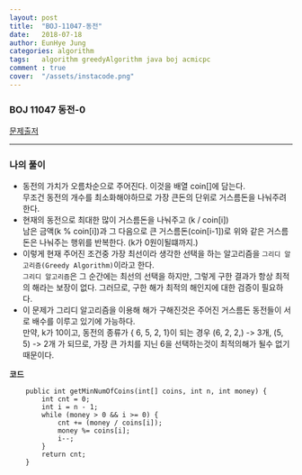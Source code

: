 ```yaml
---
layout: post
title:  "BOJ-11047-동전"
date:   2018-07-18
author: EunHye Jung
categories: algorithm
tags:	algorithm greedyAlgorithm java boj acmicpc
comment : true
cover:  "/assets/instacode.png"
---
```

   
### BOJ 11047 동전-0    
  
  
[문제출저](https://www.acmicpc.net/problem/11047)   
   
   
- - -   
   
   
### 나의 풀이  
   
* 동전의 가치가 오름차순으로 주어진다. 이것을 배열 coin[]에 담는다.  
  무조건 동전의 개수를 최소화해야하므로 가장 큰돈의 단위로 거스름돈을 나눠주려한다.  
* 현재의 동전으로 최대한 많이 거스름돈을 나눠주고 (k / coin[i])  
  남은 금액(k % coin[i])과 그 다음으로 큰 거스름돈(coin[i-1])로 위와 같은 거스름돈은 나눠주는 행위를 반복한다. (k가 0원이될떄까지.)  
* 이렇게 현재 주어진 조건중 가장 최선이라 생각한 선택을 하는 알고리즘을 `그리디 알고리즘(Greedy Algorithm)`이라고 한다.  
  `그리디 알고리즘`은 그 순간에는 최선의 선택을 하지만, 그렇게 구한 결과가 항상 최적의 해라는 보장이 없다. 그러므로, 구한 해가 최적의 해인지에 대한 검증이 필요하다.  
* 이 문제가 그리디 알고리즘을 이용해 해가 구해진것은 주어진 거스름돈 동전들이 서로 배수를 이루고 있기에 가능하다.  
  만약, k가 10이고, 동전의 종류가 { 6, 5, 2, 1}이 되는 경우 (6, 2, 2,) -> 3개, (5, 5) -> 2개 가 되므로, 가장 큰 가치를 지닌 6을 선택하는것이 최적의해가 될수 없기 때문이다.   
  
  
<b> 코드 </b>  
    
```   
    public int getMinNumOfCoins(int[] coins, int n, int money) {
        int cnt = 0;
        int i = n - 1;
        while (money > 0 && i >= 0) {
            cnt += (money / coins[i]);
            money %= coins[i];
            i--;
        }
        return cnt;
    }
```     
    
       
         
          
          
          
          
